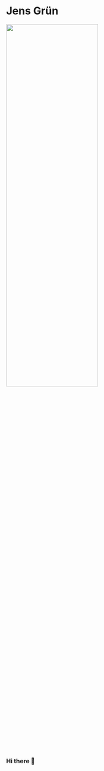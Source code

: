 # Jens Grün

<!-- ![Hubble's most famous picture!](https://i.cbc.ca/1.3045522.1429799049!/fileImage/httpImage/image.jpg_gen/derivatives/16x9_780/nasa-eagle-nebula-pillars-of-creation-jan-6-2015-hubble.jpg) -->

<img src="https://i.cbc.ca/1.3045522.1429799049!/fileImage/httpImage/image.jpg_gen/derivatives/16x9_780/nasa-eagle-nebula-pillars-of-creation-jan-6-2015-hubble.jpg"  width="70%" height="50%">


### Hi there 👋

<!--
**jensgruen/jensgruen** is a ✨ _special_ ✨ repository because its `README.md` (this file) appears on your GitHub profile.

Here are some ideas to get you started:

- 🔭 I’m currently working on ...
- 🌱 I’m currently learning ...
- 👯 I’m looking to collaborate on ...
- 🤔 I’m looking for help with ...
- 💬 Ask me about ...
- 📫 How to reach me: ...
- 😄 Pronouns: ...
- ⚡ Fun fact: ...
-->
